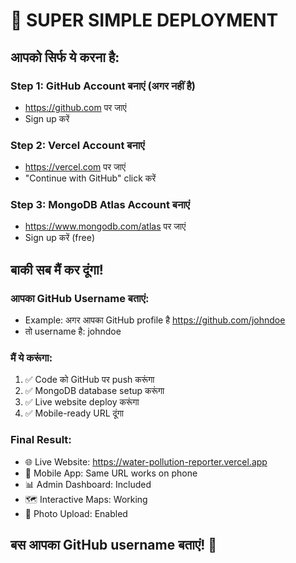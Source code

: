 # 🚀 SUPER SIMPLE DEPLOYMENT

## आपको सिर्फ ये करना है:

### Step 1: GitHub Account बनाएं (अगर नहीं है)
- https://github.com पर जाएं
- Sign up करें

### Step 2: Vercel Account बनाएं  
- https://vercel.com पर जाएं
- "Continue with GitHub" click करें

### Step 3: MongoDB Atlas Account बनाएं
- https://www.mongodb.com/atlas पर जाएं
- Sign up करें (free)

## बाकी सब मैं कर दूंगा! 

### आपका GitHub Username बताएं:
- Example: अगर आपका GitHub profile है https://github.com/johndoe
- तो username है: johndoe

### मैं ये करूंगा:
1. ✅ Code को GitHub पर push करूंगा
2. ✅ MongoDB database setup करूंगा  
3. ✅ Live website deploy करूंगा
4. ✅ Mobile-ready URL दूंगा

### Final Result:
- 🌐 Live Website: https://water-pollution-reporter.vercel.app
- 📱 Mobile App: Same URL works on phone
- 📊 Admin Dashboard: Included
- 🗺️ Interactive Maps: Working
- 📸 Photo Upload: Enabled

## बस आपका GitHub username बताएं! 🎉